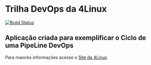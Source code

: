# Trilha DevOps da 4Linux

<!-- Altere a Flag abaixo com sua URL do Travis -->
[![Build Status](https://travis-ci.com/vallery03/DevOpsLab-HelloWorld.svg?branch=master)](https://travis-ci.com/vallery03/DevOpsLab-HelloWorld)

## Aplicação criada para exemplificar o Ciclo de uma PipeLine DevOps


Para maiores informações acesse o [Site da 4Linux](https://www.4linux.com.br/cursos/devops)
